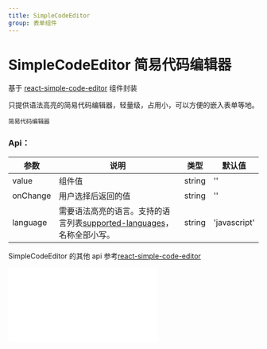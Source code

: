 ```yaml
---
title: SimpleCodeEditor
group: 表单组件
---
```


# SimpleCodeEditor 简易代码编辑器

基于 <a href="https://www.npmjs.com/package/react-simple-code-editor" target="_blank">react-simple-code-editor</a> 组件封装

只提供语法高亮的简易代码编辑器，轻量级，占用小，可以方便的嵌入表单等地。

<code src='./components/SimpleCodeEditor.tsx'>简易代码编辑器</code>

### Api：

| 参数     | 说明                                                                                                                                         | 类型   | 默认值       |
| -------- | -------------------------------------------------------------------------------------------------------------------------------------------- | ------ | ------------ |
| value    | 组件值                                                                                                                                       | string | ''           |
| onChange | 用户选择后返回的值                                                                                                                           | string | ''           |
| language | 需要语法高亮的语言。支持的语言列表<a href="https://prismjs.com/#supported-languages" target="_blank">supported-languages</a>，名称全部小写。 | string | 'javascript' |

SimpleCodeEditor 的其他 api 参考<a href="https://www.npmjs.com/package/react-simple-code-editor" target="_blank">react-simple-code-editor</a>

<embed src="./index.md#L16-L20"></embed>

